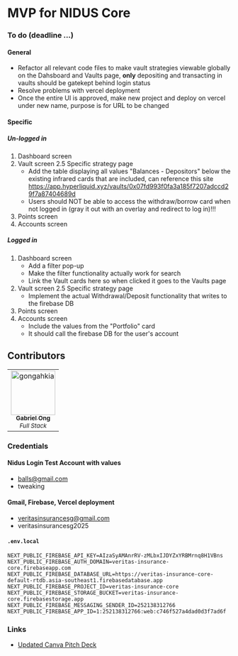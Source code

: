 # MVP for NIDUS Core

### To do (deadline ...)

#### General

* Refactor all relevant code files to make vault strategies viewable globally on the Dahsboard and Vaults page, **only** depositing and transacting in vaults should be gatekept behind login status
* Resolve problems with vercel deployment
* Once the entire UI is approved, make new project and deploy on vercel under new name, purpose is for URL to be changed

#### Specific

##### Un-logged in

1. Dashboard screen
2. Vault screen
2.5 Specific strategy page
    * Add the table displaying all values "Balances - Depositors" below the existing infrared cards that are included, can reference this site https://app.hyperliquid.xyz/vaults/0x07fd993f0fa3a185f7207adccd29f7a87404689d
    * Users should NOT be able to access the withdraw/borrow card when not logged in (gray it out with an overlay and redirect to log in)!!!
3. Points screen
4. Accounts screen

##### Logged in

1. Dashboard screen
    * Add a filter pop-up
    * Make the filter functionality actually work for search
    * Link the Vault cards here so when clicked it goes to the Vaults page
2. Vault screen
2.5 Specific strategy page
    * Implement the actual Withdrawal/Deposit functionality that writes to the firebase DB 
3. Points screen
4. Accounts screen
    * Include the values from the "Portfolio" card 
    * It should call the firebase DB for the user's account
   
## Contributors

<table>
	<tbody>
        <tr>
	    <td align="center">
                <a href="https://github.com/gongahkia">
                    <img src="https://avatars.githubusercontent.com/u/117062305?v=4" width="100;" alt="gongahkia"/>
                    <br/>
                    <sub><b>Gabriel Ong</b></sub>
                    <br/>
                </a>
                <sub><i>Full Stack</i></sub>
            </td>
        </tr>
	<tbody>
</table>

### Credentials

#### Nidus Login Test Account with values

* balls@gmail.com
* tweaking

#### Gmail, Firebase, Vercel deployment

* veritasinsurancesg@gmail.com
* veritasinsurancesg2025

#### `.env.local`

```env
NEXT_PUBLIC_FIREBASE_API_KEY=AIzaSyAMAnrRV-zMLbxIJDYZxYRBMrnq8H1VBns
NEXT_PUBLIC_FIREBASE_AUTH_DOMAIN=veritas-insurance-core.firebaseapp.com
NEXT_PUBLIC_FIREBASE_DATABASE_URL=https://veritas-insurance-core-default-rtdb.asia-southeast1.firebasedatabase.app
NEXT_PUBLIC_FIREBASE_PROJECT_ID=veritas-insurance-core
NEXT_PUBLIC_FIREBASE_STORAGE_BUCKET=veritas-insurance-core.firebasestorage.app
NEXT_PUBLIC_FIREBASE_MESSAGING_SENDER_ID=252138312766
NEXT_PUBLIC_FIREBASE_APP_ID=1:252138312766:web:c746f527a4dad0d3f7ad6f
```

### Links

* [Updated Canva Pitch Deck](https://www.canva.com/design/DAGsFpctDPc/3xg1_mWRvNI8-xKh4SyyeA/edit?utm_content=DAGsFpctDPc&utm_campaign=designshare&utm_medium=link2&utm_source=sharebutton)
